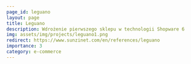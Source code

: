 ```yaml
---
page_id: leguano
layout: page
title: Leguano
description: Wdrożenie pierwszego sklepu w technologii Shopware 6
img: assets/img/projects/leguano1.png
redirect: https://www.sunzinet.com/en/references/leguano
importance: 3
category: e-commerce
---
```

